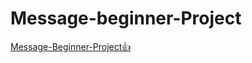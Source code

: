 # Message-beginner-Project

[Message-Beginner-Project👍](https://boboxon.github.io/Message-beginner-Project/.)
